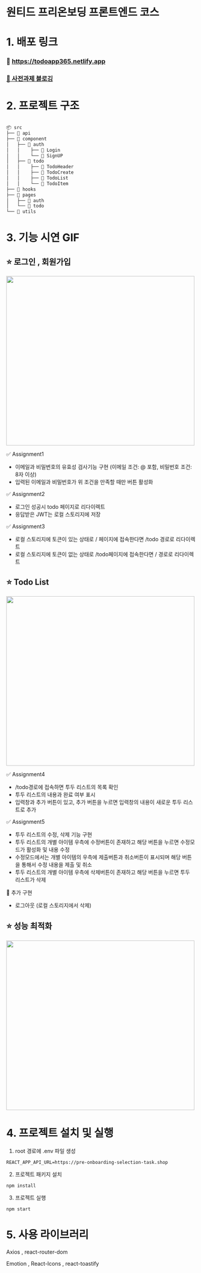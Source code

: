
# 원티드 프리온보딩 프론트엔드 코스


# 1. 배포 링크 
###  📌  https://todoapp365.netlify.app

 ### [ 📝 사전과제 블로깅](https://velog.io/@support/%EC%9B%90%ED%8B%B0%EB%93%9C-%ED%94%84%EB%A6%AC%EC%98%A8%EB%B3%B4%EB%94%A9-%ED%94%84%EB%A1%A0%ED%8A%B8%EC%97%94%EB%93%9C-%EC%82%AC%EC%A0%84%EA%B3%BC%EC%A0%9C)
 

# 2. 프로젝트 구조
```bash

📦 src
├── 📂 api
├── 📂 component
│   ├── 📂 auth
│   │    ├── 📄 Login
│   │    └── 📄 SignUP
│   ├── 📂 todo
│   │    ├── 📄 TodoHeader
│   │    ├── 📄 TodoCreate
│   │    ├── 📄 TodoList 
│   │    └── 📄 TodoItem
├── 📂 hooks
├── 📂 pages
│   ├── 📄 auth
│   └── 📄 todo
└── 📂 utils

``` 
# 3. 기능 시연 GIF

## ⭐️ 로그인 , 회원가입

<img src="https://user-images.githubusercontent.com/86206374/196597041-76df2fad-5b60-4d06-b9d7-d161e55f964c.gif" width="500" height="450"/>


✅  Assignment1 
-  이메일과 비밀번호의 유효성 검사기능 구현 (이메일 조건: @ 포함, 비밀번호 조건: 8자 이상)
 -  입력된 이메일과 비밀번호가 위 조건을 만족할 때만 버튼 활성화 

✅  Assignment2
-  로그인 성공시 todo 페이지로 리다이렉트
-  응답받은 JWT는 로컬 스토리지에 저장

✅ Assignment3

- 로컬 스토리지에 토큰이 있는 상태로 / 페이지에 접속한다면 /todo 경로로 리다이렉트
-  로컬 스토리지에 토큰이 없는 상태로 /todo페이지에 접속한다면 / 경로로 리다이렉트


## ⭐️ Todo List 

<img src="https://user-images.githubusercontent.com/86206374/196597578-733c4e83-6490-4539-b98b-66ce709d7b53.gif" width="500" height="450"/>


✅ Assignment4

- /todo경로에 접속하면 투두 리스트의 목록 확인
- 투두 리스트의 내용과 완료 여부 표시
- 입력창과 추가 버튼이 있고, 추가 버튼을 누르면 입력창의 내용이 새로운 투두 리스트로 추가

✅ Assignment5

- 투두 리스트의 수정, 삭제 기능 구현
- 투두 리스트의 개별 아이템 우측에 수정버튼이 존재하고 해당 버튼을 누르면 수정모드가 활성화 및 내용 수정
- 수정모드에서는 개별 아이템의 우측에 제출버튼과 취소버튼이 표시되며 해당 버튼을 통해서 수정 내용을 제출 및 취소
- 투두 리스트의 개별 아이템 우측에 삭제버튼이 존재하고 해당 버튼을 누르면 투두 리스트가 삭제

📌 추가 구현
-  로그아웃 (로컬 스토리지에서 삭제)


## ⭐️ 성능 최적화

<img src="https://user-images.githubusercontent.com/86206374/196598915-73372383-cccb-414a-b16b-78a9f165ffab.gif" width="500" height="450"/>




# 4. 프로젝트 설치 및 실행

1. root 경로에 .env 파일 생성

```
REACT_APP_API_URL=https://pre-onboarding-selection-task.shop
```

2. 프로젝트 패키지 설치

```
npm install
```

3. 프로젝트 실행
```
npm start
```


# 5. 사용 라이브러리


Axios 
, react-router-dom

Emotion , 
React-Icons , 
react-toastify 
